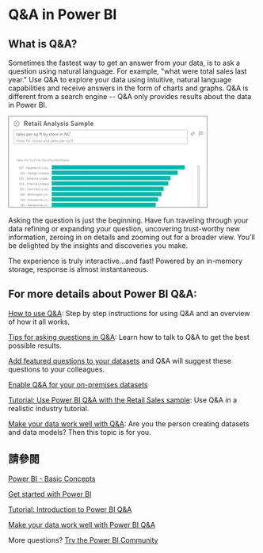 <properties
   pageTitle="Q&amp;A in Power BI"
   description="Documentation overview topic for Power BI Q&amp;A natural language queries."
   services="powerbi"
   documentationCenter=""
   authors="mihart"
   manager="mblythe"
   backup=""
   editor=""
   tags=""
   qualityFocus="identified"
   qualityDate=""/>

<tags
   ms.service="powerbi"
   ms.devlang="NA"
   ms.topic="article"
   ms.tgt_pltfrm="NA"
   ms.workload="powerbi"
   ms.date="10/04/2016"
   ms.author="mihart"/>

# Q&amp;A in Power BI
## What is Q&amp;A?

Sometimes the fastest way to get an answer from your data, is to ask a question using natural language.  For example, "what were total sales last year."  Use Q&amp;A to explore your data using intuitive, natural language capabilities and receive answers in the form of charts and graphs. Q&amp;A is different from a search engine -- Q&amp;A only provides results about the data in Power BI.

![](media/powerbi-service-q-and-a/PBI_QA_BoxSalesSqFt.png)

Asking the question is just the beginning.  Have fun traveling through your data refining or expanding your question, uncovering trust-worthy new information, zeroing in on details and zooming out for a broader view. You’ll be delighted by the insights and discoveries you make.

The experience is truly interactive…and fast! Powered by an in-memory storage, response is almost instantaneous.

## For more details about Power BI Q&amp;A:

<bpt id="p1">[</bpt>How to use Q&amp;A<ept id="p1">](powerbi-service-how-to-use-q-and-a.md)</ept>: Step by step instructions for using Q&amp;A and an overview of how it all works.

<bpt id="p1">[</bpt>Tips for asking questions in Q&amp;A<ept id="p1">](powerbi-service-q-and-a-tips.md)</ept>: Learn how to talk to Q&amp;A to get the best possible results.

<bpt id="p1">[</bpt>Add featured questions to your datasets<ept id="p1">](powerbi-service-q-and-a-create-featured-questions.md)</ept> and Q&amp;A will suggest these questions to your colleagues.

[Enable Q&amp;A for your on-premises datasets](powerbi-service-q-and-a-direct-query.md)

<bpt id="p1">[</bpt>Tutorial: Use Power BI Q&amp;A with the Retail Sales sample<ept id="p1">](powerbi-service-tutorial-introduction-to-q-and-a.md)</ept>: Use Q&amp;A in a realistic industry tutorial.

<bpt id="p1">[</bpt>Make your data work well with Q&amp;A<ept id="p1">](powerbi-service-make-your-data-work-well-with-q-and-a.md)</ept>: Are you the person creating datasets and data models?  Then this topic is for you.

## 請參閱

[Power BI - Basic Concepts](powerbi-service-basic-concepts.md)

[Get started with Power BI](powerbi-service-get-started.md)

[Tutorial: Introduction to Power BI Q&amp;A](powerbi-service-tutorial-introduction-to-q-and-a.md)

[Make your data work well with Power BI Q&amp;A](powerbi-service-tutorial-introduction-to-q-and-a.md)

More questions? [Try the Power BI Community](http://community.powerbi.com/)
